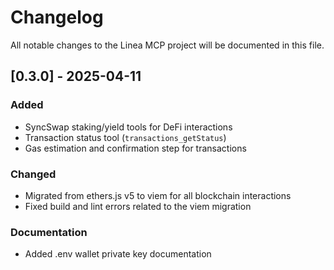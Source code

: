 # Changelog

All notable changes to the Linea MCP project will be documented in this file.

## [0.3.0] - 2025-04-11

### Added
- SyncSwap staking/yield tools for DeFi interactions
- Transaction status tool (`transactions_getStatus`)
- Gas estimation and confirmation step for transactions

### Changed
- Migrated from ethers.js v5 to viem for all blockchain interactions
- Fixed build and lint errors related to the viem migration

### Documentation
- Added .env wallet private key documentation

